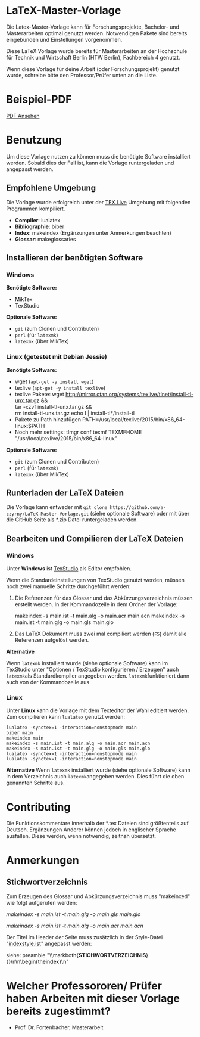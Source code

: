 # LaTeX-Master-Vorlage

Die Latex-Master-Vorlage kann für Forschungsprojekte, Bachelor- und Masterarbeiten optimal genutzt werden. Notwendigen Pakete sind bereits eingebunden und Einstellungen vorgenommen. 

Diese LaTeX Vorlage wurde bereits für Masterarbeiten an der Hochschule für Technik und Wirtschaft Berlin (HTW Berlin), Fachbereich 4 genutzt.

Wenn diese Vorlage für deine Arbeit (oder Forschungsprojekt) genutzt wurde, schreibe bitte den Professor/Prüfer unten an die Liste. 

# Beispiel-PDF

[PDF Ansehen](main.pdf)

# Benutzung

Um diese Vorlage nutzen zu können muss die benötigte Software installiert werden. Sobald dies der Fall ist, kann die Vorlage runtergeladen und angepasst werden.

## Empfohlene Umgebung
Die Vorlage wurde erfolgreich unter der [TEX Live](http://tug.org/texlive/) Umgebung mit folgenden Programmen kompiliert.

- **Compiler**: lualatex
- **Bibliographie**: biber
- **Index**: makeindex (Ergänzungen unter Anmerkungen beachten)
- **Glossar**: makeglossaries

## Installieren der benötigten Software
### Windows
**Benötigte Software:**

* MikTex
* TexStudio

**Optionale Software:**

* ```git``` (zum Clonen und Contributen)
* ```perl``` (für ```latexmk```)
* ```latexmk``` (über MikTex)

### Linux (getestet mit Debian Jessie)
**Benötigte Software:**

* wget (```apt-get -y install wget```)
* texlive (```apt-get -y install texlive```)
* texlive Pakete:
        wget http://mirror.ctan.org/systems/texlive/tlnet/install-tl-unx.tar.gz &&\
        tar -xzvf install-tl-unx.tar.gz &&\
        rm install-tl-unx.tar.gz
        echo I | install-tl*/install-tl
* Pakete zu Path hinzufügen
        PATH=/usr/local/texlive/2015/bin/x86_64-linux:$PATH    
* Noch mehr settings:
        tlmgr conf texmf TEXMFHOME "/usr/local/texlive/2015/bin/x86_64-linux"

**Optionale Software:**

* ```git``` (zum Clonen und Contributen)
* ```perl``` (für ```latexmk```)
* ```latexmk``` (über MikTex)

## Runterladen der LaTeX Dateien
Die Vorlage kann entweder mit ```git clone https://github.com/a-czyrny/LaTeX-Master-Vorlage.git``` (siehe optionale Software) oder mit über die GitHub Seite als *.zip Datei runtergeladen werden.


## Bearbeiten und Compilieren der LaTeX Dateien
### Windows
Unter **Windows** ist [TexStudio](http://www.texstudio.org/) als Editor empfohlen.

Wenn die Standardeinstellungen von TexStudio genutzt werden, müssen noch zwei manuelle Schritte durchgeführt werden:
1. Die Referenzen für das Glossar und das Abkürzungsverzeichnis müssen erstellt werden. In der Kommandozeile in dem Ordner der Vorlage:

    makeindex -s main.ist -t main.alg -o main.acr main.acn
    makeindex -s main.ist -t main.glg -o main.gls main.glo 

2. Das LaTeX Dokument muss zwei mal compiliert werden (```F5```) damit alle Referenzen aufgelöst werden.

**Alternative** 

Wenn ```latexmk``` installiert wurde (siehe optionale Software) kann im TexStudio unter "Optionen / TexStudio konfigurieren / Erzeugen" auch ```latexmk```als Standardkompiler angegeben werden.
```latexmk```funktioniert dann auch von der Kommandozeile aus
 
### Linux
Unter **Linux** kann die Vorlage mit dem Texteditor der Wahl editiert werden. Zum compilieren kann ```lualatex``` genutzt werden:

    lualatex -synctex=1 -interaction=nonstopmode main
    biber main
    makeindex main
    makeindex -s main.ist -t main.alg -o main.acr main.acn
    makeindex -s main.ist -t main.glg -o main.gls main.glo
    lualatex -synctex=1 -interaction=nonstopmode main
    lualatex -synctex=1 -interaction=nonstopmode main
    
**Alternative**
Wenn ```latexmk``` installiert wurde (siehe optionale Software) kann in dem Verzeichnis auch ```latexmk```angegeben werden. Dies führt die oben genannten Schritte aus.
    

# Contributing 
Die Funktionskommentare innerhalb der *.tex Dateien sind größtenteils auf Deutsch. 
Ergänzungen Anderer können jedoch in englischer Sprache ausfallen. Diese werden, wenn notwendig, zeitnah übersetzt.
  
# Anmerkungen
## Stichwortverzeichnis
Zum Erzeugen des Glossar und Abkürzungsverzeichnis muss "makeinxed" wie folgt aufgerufen werden:

*makeindex -s main.ist -t main.glg -o main.gls main.glo*

*makeindex -s main.ist -t main.alg -o main.acr main.acn*

Der Titel im Header der Seite muss zusätzlich in der Style-Datei "[indexstyle.ist](indexstyle.ist)" angepasst werden:

siehe: preamble "\\\markboth{**STICHWORTVERZEICHNIS**}{}\n\n\\begin{theindex}\n"

# Welcher Professororen/ Prüfer haben Arbeiten mit dieser Vorlage bereits zugestimmt?
* Prof. Dr. Fortenbacher, Masterarbeit
